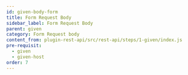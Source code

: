 ```yaml
---
id: given-body-form
title: Form Request Body
sidebar_label: Form Request Body
parent: given
category: Form Request body
content_from: plugin-rest-api/src/rest-api/steps/1-given/index.js
pre-requisit:
  - given
  - given-host
order: 7
---
```



